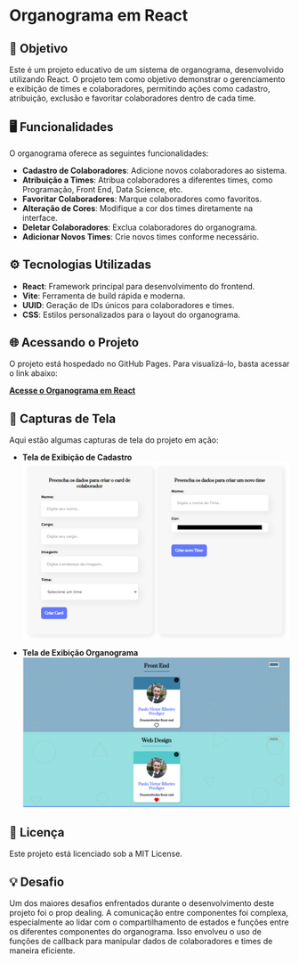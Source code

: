 # Organograma em React

## 🎯 Objetivo

Este é um projeto educativo de um sistema de organograma, desenvolvido utilizando React. O projeto tem como objetivo demonstrar o gerenciamento e exibição de times e colaboradores, permitindo ações como cadastro, atribuição, exclusão e favoritar colaboradores dentro de cada time.

## 🖥️ Funcionalidades

O organograma oferece as seguintes funcionalidades:

- **Cadastro de Colaboradores**: Adicione novos colaboradores ao sistema.
- **Atribuição a Times**: Atribua colaboradores a diferentes times, como Programação, Front End, Data Science, etc.
- **Favoritar Colaboradores**: Marque colaboradores como favoritos.
- **Alteração de Cores**: Modifique a cor dos times diretamente na interface.
- **Deletar Colaboradores**: Exclua colaboradores do organograma.
- **Adicionar Novos Times**: Crie novos times conforme necessário.

## ⚙️ Tecnologias Utilizadas

- **React**: Framework principal para desenvolvimento do frontend.
- **Vite**: Ferramenta de build rápida e moderna.
- **UUID**: Geração de IDs únicos para colaboradores e times.
- **CSS**: Estilos personalizados para o layout do organograma.
  
## 🌐 Acessando o Projeto

O projeto está hospedado no GitHub Pages. Para visualizá-lo, basta acessar o link abaixo:

[**Acesse o Organograma em React**](https://pauloprediger.github.io/Organograma_React/)

## 📸 Capturas de Tela

Aqui estão algumas capturas de tela do projeto em ação:

- **Tela de Exibição de Cadastro**
  ![Tela 1](https://github.com/pauloprediger/pauloprediger/blob/main/assets/novoTime.png)

- **Tela de Exibição Organograma**
  ![Tela 2](https://github.com/pauloprediger/pauloprediger/blob/main/assets/novostimes.png)

## 📝 Licença
Este projeto está licenciado sob a MIT License.

## 💡 Desafio
Um dos maiores desafios enfrentados durante o desenvolvimento deste projeto foi o prop dealing. A comunicação entre componentes foi complexa, especialmente ao lidar com o compartilhamento de estados e funções entre os diferentes componentes do organograma. Isso envolveu o uso de funções de callback para manipular dados de colaboradores e times de maneira eficiente.
